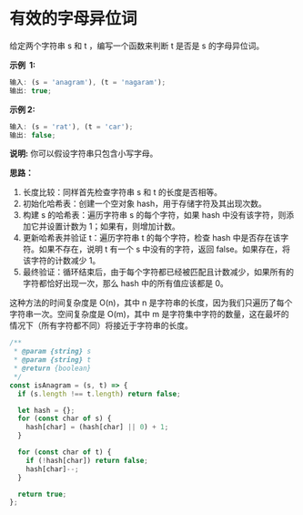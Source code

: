 # 有效的字母异位词

给定两个字符串 s 和 t ，编写一个函数来判断 t 是否是 s 的字母异位词。

**示例  1:**

```js
输入: (s = 'anagram'), (t = 'nagaram');
输出: true;
```

**示例 2:**

```js
输入: (s = 'rat'), (t = 'car');
输出: false;
```

**说明:**
你可以假设字符串只包含小写字母。

**思路：**

1. 长度比较：同样首先检查字符串 s 和 t 的长度是否相等。
2. 初始化哈希表：创建一个空对象 hash，用于存储字符及其出现次数。
3. 构建 s 的哈希表：遍历字符串 s 的每个字符，如果 hash 中没有该字符，则添加它并设置计数为 1；如果有，则增加计数。
4. 更新哈希表并验证 t：遍历字符串 t 的每个字符，检查 hash 中是否存在该字符。如果不存在，说明 t 有一个 s 中没有的字符，返回 false。如果存在，将该字符的计数减少 1。
5. 最终验证：循环结束后，由于每个字符都已经被匹配且计数减少，如果所有的字符都恰好出现一次，那么 hash 中的所有值应该都是 0。

这种方法的时间复杂度是 O(n)，其中 n 是字符串的长度，因为我们只遍历了每个字符串一次。空间复杂度是 O(m)，其中 m 是字符集中字符的数量，这在最坏的情况下（所有字符都不同）将接近于字符串的长度。

```js
/**
 * @param {string} s
 * @param {string} t
 * @return {boolean}
 */
const isAnagram = (s, t) => {
  if (s.length !== t.length) return false;

  let hash = {};
  for (const char of s) {
    hash[char] = (hash[char] || 0) + 1;
  }

  for (const char of t) {
    if (!hash[char]) return false;
    hash[char]--;
  }

  return true;
};
```
